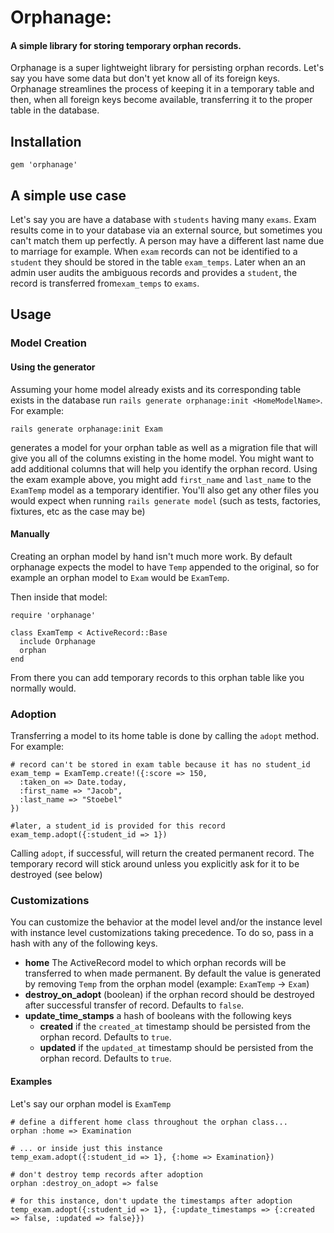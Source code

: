 # Orphanage:
#### A simple library for storing temporary orphan records.

Orphanage is a super lightweight library for persisting orphan records. Let's say you have some data but don't yet know all of its foreign keys. Orphanage streamlines the process of keeping it in a temporary table and then, when all foreign keys become available, transferring it to the proper table in the database.

## Installation

```
gem 'orphanage'
```

## A simple use case

Let's say you are have a database with `students` having many `exams`. Exam results come in to your database via an external source, but sometimes you can't match them up perfectly. A person may have a different last name due to marriage for example. When `exam` records can not be identified to a `student` they should be stored in the table `exam_temps`. Later when an an admin user audits the ambiguous records and provides a `student`, the record is transferred from`exam_temps` to `exams`.


## Usage

### Model Creation

#### Using the generator

Assuming your home model already exists and its corresponding table exists in the database run `rails generate orphanage:init <HomeModelName>`. For example:

```
rails generate orphanage:init Exam
```

generates a model for your orphan table as well as a migration file that will give you all of the columns existing in the home model. You might want to add additional columns that will help you identify the orphan record. Using the exam example above, you might add `first_name` and `last_name` to the `ExamTemp` model as a temporary identifier. You'll also get any other files you would expect when running `rails generate model` (such as tests, factories, fixtures, etc as the case may be)

#### Manually

Creating an orphan model by hand isn't much more work. By default orphanage expects the model to have `Temp` appended to the original, so for example an orphan model to `Exam` would be `ExamTemp`.

Then inside that model:
```
require 'orphanage'

class ExamTemp < ActiveRecord::Base
  include Orphanage
  orphan
end
```

From there you can add temporary records to this orphan table like you normally would.

### Adoption

Transferring a model to its home table is done by calling the `adopt` method. For example:

```
# record can't be stored in exam table because it has no student_id
exam_temp = ExamTemp.create!({:score => 150,
  :taken_on => Date.today,
  :first_name => "Jacob",
  :last_name => "Stoebel"
})

#later, a student_id is provided for this record
exam_temp.adopt({:student_id => 1})
```

Calling `adopt`, if successful, will return the created permanent record. The temporary record will stick around unless you explicitly ask for it to be destroyed (see below)

### Customizations

You can customize the behavior at the model level and/or the instance level with instance level customizations taking precedence. To do so, pass in a hash with any of the following keys.

 - __home__ The ActiveRecord model to which orphan records will be transferred to when made permanent. By default the value is generated by removing `Temp` from the orphan model (example: `ExamTemp` -> `Exam`)
 - __destroy_on_adopt__ (boolean) if the orphan record should be destroyed after successful transfer of record. Defaults to `false`.
 - __update_time_stamps__ a hash of booleans with the following keys
    - __created__ if the `created_at` timestamp should be persisted from the orphan record. Defaults to `true`.
    - __updated__ if the `updated_at` timestamp should be persisted from the orphan record. Defaults to `true`.

#### Examples

Let's say our orphan model is `ExamTemp`

```
# define a different home class throughout the orphan class...
orphan :home => Examination

# ... or inside just this instance
temp_exam.adopt({:student_id => 1}, {:home => Examination})

# don't destroy temp records after adoption
orphan :destroy_on_adopt => false

# for this instance, don't update the timestamps after adoption
temp_exam.adopt({:student_id => 1}, {:update_timestamps => {:created => false, :updated => false}})

```
